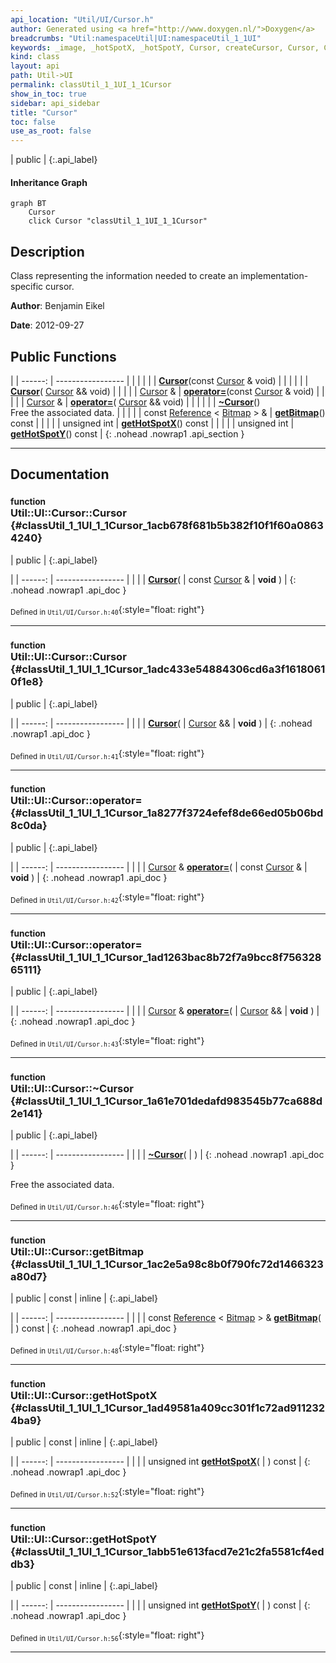 ```yaml
---
api_location: "Util/UI/Cursor.h"
author: Generated using <a href="http://www.doxygen.nl/">Doxygen</a>
breadcrumbs: "Util:namespaceUtil|UI:namespaceUtil_1_1UI"
keywords: _image, _hotSpotX, _hotSpotY, Cursor, createCursor, Cursor, Cursor, ~Cursor, getBitmap, getHotSpotX, getHotSpotY
kind: class
layout: api
path: Util->UI
permalink: classUtil_1_1UI_1_1Cursor
show_in_toc: true
sidebar: api_sidebar
title: "Cursor"
toc: false
use_as_root: false
---
```


| public |
{:.api_label}

#### Inheritance Graph

```mermaid
graph BT
	Cursor
	click Cursor "classUtil_1_1UI_1_1Cursor"
```

## Description



Class representing the information needed to create an implementation-specific cursor.



**Author**: Benjamin Eikel



**Date**: 2012-09-27





## Public Functions

|
| ------: | ----------------- |
|  | |
|  | **[Cursor](#classUtil_1_1UI_1_1Cursor_1acb678f681b5b382f10f1f60a08634240)**(const [Cursor](classUtil_1_1UI_1_1Cursor) & void) |
|  | |
|  | **[Cursor](#classUtil_1_1UI_1_1Cursor_1adc433e54884306cd6a3f16180610f1e8)**( [Cursor](classUtil_1_1UI_1_1Cursor) && void) |
|  | |
| [Cursor](classUtil_1_1UI_1_1Cursor) & | **[operator=](#classUtil_1_1UI_1_1Cursor_1a8277f3724efef8de66ed05b06bd8c0da)**(const [Cursor](classUtil_1_1UI_1_1Cursor) & void) |
|  | |
| [Cursor](classUtil_1_1UI_1_1Cursor) & | **[operator=](#classUtil_1_1UI_1_1Cursor_1ad1263bac8b72f7a9bcc8f75632865111)**( [Cursor](classUtil_1_1UI_1_1Cursor) && void) |
|  | |
|  | **[~Cursor](#classUtil_1_1UI_1_1Cursor_1a61e701dedafd983545b77ca688d2e141)**() <br/> Free the associated data. |
|  | |
| const [Reference](classUtil_1_1Reference) < [Bitmap](classUtil_1_1Bitmap) > & | **[getBitmap](#classUtil_1_1UI_1_1Cursor_1ac2e5a98c8b0f790fc72d1466323a80d7)**() const |
|  | |
| unsigned int | **[getHotSpotX](#classUtil_1_1UI_1_1Cursor_1ad49581a409cc301f1c72ad9112324ba9)**() const |
|  | |
| unsigned int | **[getHotSpotY](#classUtil_1_1UI_1_1Cursor_1abb51e613facd7e21c2fa5581cf4eddb3)**() const |
{: .nohead .nowrap1 .api_section }


-------------------------------------------------------------------

## Documentation

### <small>function</small><br/> Util::UI::Cursor::Cursor {#classUtil_1_1UI_1_1Cursor_1acb678f681b5b382f10f1f60a08634240}

| public |
{:.api_label}

|
| ------: | ----------------- |
|  |
|  **[Cursor](#classUtil_1_1UI_1_1Cursor_1acb678f681b5b382f10f1f60a08634240)**( | const [Cursor](classUtil_1_1UI_1_1Cursor) & | **void** ) |
{: .nohead .nowrap1 .api_doc }





<sub>Defined in `Util/UI/Cursor.h:40`</sub>{:style="float: right"}

-------------------------------------------------------------------

### <small>function</small><br/> Util::UI::Cursor::Cursor {#classUtil_1_1UI_1_1Cursor_1adc433e54884306cd6a3f16180610f1e8}

| public |
{:.api_label}

|
| ------: | ----------------- |
|  |
|  **[Cursor](#classUtil_1_1UI_1_1Cursor_1adc433e54884306cd6a3f16180610f1e8)**( |  [Cursor](classUtil_1_1UI_1_1Cursor) && | **void** ) |
{: .nohead .nowrap1 .api_doc }





<sub>Defined in `Util/UI/Cursor.h:41`</sub>{:style="float: right"}

-------------------------------------------------------------------

### <small>function</small><br/> Util::UI::Cursor::operator= {#classUtil_1_1UI_1_1Cursor_1a8277f3724efef8de66ed05b06bd8c0da}

| public |
{:.api_label}

|
| ------: | ----------------- |
|  |
| [Cursor](classUtil_1_1UI_1_1Cursor) & **[operator=](#classUtil_1_1UI_1_1Cursor_1a8277f3724efef8de66ed05b06bd8c0da)**( | const [Cursor](classUtil_1_1UI_1_1Cursor) & | **void** ) |
{: .nohead .nowrap1 .api_doc }





<sub>Defined in `Util/UI/Cursor.h:42`</sub>{:style="float: right"}

-------------------------------------------------------------------

### <small>function</small><br/> Util::UI::Cursor::operator= {#classUtil_1_1UI_1_1Cursor_1ad1263bac8b72f7a9bcc8f75632865111}

| public |
{:.api_label}

|
| ------: | ----------------- |
|  |
| [Cursor](classUtil_1_1UI_1_1Cursor) & **[operator=](#classUtil_1_1UI_1_1Cursor_1ad1263bac8b72f7a9bcc8f75632865111)**( |  [Cursor](classUtil_1_1UI_1_1Cursor) && | **void** ) |
{: .nohead .nowrap1 .api_doc }





<sub>Defined in `Util/UI/Cursor.h:43`</sub>{:style="float: right"}

-------------------------------------------------------------------

### <small>function</small><br/> Util::UI::Cursor::~Cursor {#classUtil_1_1UI_1_1Cursor_1a61e701dedafd983545b77ca688d2e141}

| public |
{:.api_label}

|
| ------: | ----------------- |
|  |
|  **[~Cursor](#classUtil_1_1UI_1_1Cursor_1a61e701dedafd983545b77ca688d2e141)**( |  ) |
{: .nohead .nowrap1 .api_doc }

Free the associated data.





<sub>Defined in `Util/UI/Cursor.h:46`</sub>{:style="float: right"}

-------------------------------------------------------------------

### <small>function</small><br/> Util::UI::Cursor::getBitmap {#classUtil_1_1UI_1_1Cursor_1ac2e5a98c8b0f790fc72d1466323a80d7}

| public | const | inline |
{:.api_label}

|
| ------: | ----------------- |
|  |
| const [Reference](classUtil_1_1Reference) < [Bitmap](classUtil_1_1Bitmap) > & **[getBitmap](#classUtil_1_1UI_1_1Cursor_1ac2e5a98c8b0f790fc72d1466323a80d7)**( |  ) const |
{: .nohead .nowrap1 .api_doc }





<sub>Defined in `Util/UI/Cursor.h:48`</sub>{:style="float: right"}

-------------------------------------------------------------------

### <small>function</small><br/> Util::UI::Cursor::getHotSpotX {#classUtil_1_1UI_1_1Cursor_1ad49581a409cc301f1c72ad9112324ba9}

| public | const | inline |
{:.api_label}

|
| ------: | ----------------- |
|  |
| unsigned int **[getHotSpotX](#classUtil_1_1UI_1_1Cursor_1ad49581a409cc301f1c72ad9112324ba9)**( |  ) const |
{: .nohead .nowrap1 .api_doc }





<sub>Defined in `Util/UI/Cursor.h:52`</sub>{:style="float: right"}

-------------------------------------------------------------------

### <small>function</small><br/> Util::UI::Cursor::getHotSpotY {#classUtil_1_1UI_1_1Cursor_1abb51e613facd7e21c2fa5581cf4eddb3}

| public | const | inline |
{:.api_label}

|
| ------: | ----------------- |
|  |
| unsigned int **[getHotSpotY](#classUtil_1_1UI_1_1Cursor_1abb51e613facd7e21c2fa5581cf4eddb3)**( |  ) const |
{: .nohead .nowrap1 .api_doc }





<sub>Defined in `Util/UI/Cursor.h:56`</sub>{:style="float: right"}

-------------------------------------------------------------------

